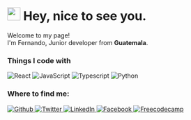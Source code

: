 <h1>
  <img src="https://emojis.slackmojis.com/emojis/images/1531849430/4246/blob-sunglasses.gif?1531849430" width="30"/> 
  Hey, nice to see you.
</h1>

<p>
  Welcome to my page! 
  </br> I'm Fernando, Junior developer from 
  <b>Guatemala</b>.
  <h3>Things I code with</h3>
  
<p> 
  <img alt="React" src="https://img.shields.io/badge/-React-black?style=flat-square&logo=react" /> 
  <img alt="JavaScript" src="https://img.shields.io/badge/-Javascript-black?style=flat-square&logo=Javascript" />
  <img alt="Typescript" src="https://img.shields.io/badge/-Typescript-black?style=flat-square&logo=Typescript" />
  <img alt="Python" src="https://img.shields.io/badge/-Python-black?style=flat-square&logo=Python" />

<h3>Where to find me:</h3>
<p>
  <a href="https://github.com/fernancumez" target="_blank">
    <img alt="Github" src="https://img.shields.io/badge/GitHub-%2312100E.svg?&style=for-the-badge&logo=Github&logoColor=white" />
  </a> 
  <a href="https://twitter.com/fernancumez" target="_blank">
    <img alt="Twitter" src="https://img.shields.io/badge/twitter-%231DA1F2.svg?&style=for-the-badge&logo=twitter&logoColor=white" />
  </a> 
  <a href="https://www.linkedin.com/in/fernancumez" target="_blank">
    <img alt="LinkedIn" src="https://img.shields.io/badge/linkedin-%230077B5.svg?&style=for-the-badge&logo=linkedin&logoColor=white" />
  </a> 
  <a href="https://www.facebook.com/100013315538188" target="_blank">
    <img alt="Facebook" src="https://img.shields.io/badge/facebook-%230077B5.svg?&style=for-the-badge&logo=facebook&logoColor=white" />
  </a>
  <a href="https://www.freecodecamp.org/fernancumez" target="_blank">
    <img alt="Freecodecamp" src="https://img.shields.io/badge/freecodecamp-%23007735.svg?&style=for-the-badge&logo=freecodecamp&logoColor=white" target="_blank"/>
  </a>
</p>

